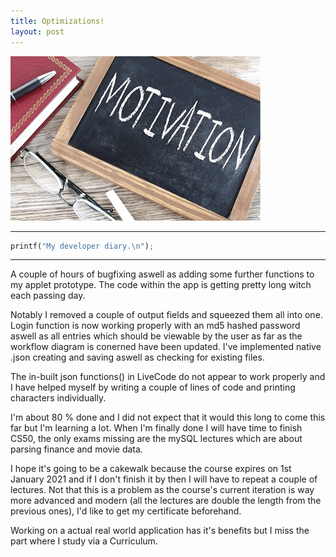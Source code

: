 ```yaml
---
title: Optimizations!
layout: post
---
```


![Test](../images/posts/post2.jpg)

***
```python
printf("My developer diary.\n");
```
***

A couple of hours of bugfixing aswell as adding some further functions to my applet prototype. The code within the app is getting pretty long witch each passing day. 

Notably I removed a couple of output fields and squeezed them all into one. Login function is now working properly with an md5 hashed password aswell as all entries which should be viewable by the user as far as the workflow diagram is conerned have been updated. I've implemented native .json creating and saving aswell as checking for existing files. 

The in-built json functions() in LiveCode do not appear to work properly and I have helped myself by writing a couple of lines of code and printing characters individually.

I'm about 80 % done and I did not expect that it would this long to come this far  but I'm learning a lot.
When I'm finally done I will have time to finish CS50, the only exams missing are the mySQL lectures which are about parsing finance and movie data. 

I hope it's going to be a cakewalk because the course expires on 1st January 2021 and if I don't finish it by then I will have to repeat a couple of lectures. Not that this is a problem as the course's current iteration is way more advanced and modern (all the lectures are double the length from the previous ones), I'd like to get my certificate beforehand. 

 Working on a actual real world application has it's benefits but I miss the part where I study via a Curriculum.

